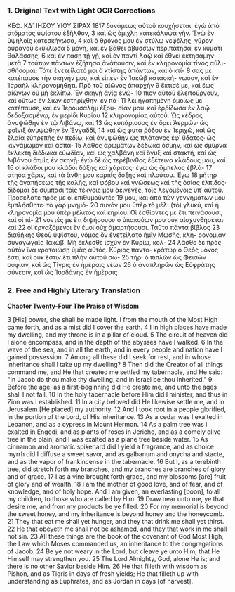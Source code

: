 ### 1. Original Text with Light OCR Corrections

ΚΕΦ. ΚΔ´                     ΙΗΣΟΥ ΥΙΟΥ ΣΙΡΑΧ             1817
δυνάμεως αὐτοῦ κουχήσεται· ἐγὼ ἀπὸ στόματος ὑψίστου ἐξῆλθον, 3
καὶ ὡς ὁμίχλη κατεκάλυψα γῆν. Ἐγὼ ἐν ὑψηλοῖς κατεσκήνωσα, 4
καὶ ὁ θρόνος μου ἐν στύλῳ νεφέλης· γῦρον οὐρανοῦ ἐκύκλωσα 5
μόνη, καὶ ἐν βάθει ἀβύσσων περιπάτησα· ἐν κύματι θαλάσσης, 6
καὶ ἐν πάσῃ τῇ γῇ, καὶ ἐν παντὶ λαῷ καὶ ἔθνει ἐκτησάμην· μετὰ 7
τούτων πάντων ἐζήτησα ἀνάπαυσιν, καὶ ἐν κληρονομίᾳ τίνος αὐλι-
σθήσομαι; Τότε ἐνετείλατό μοι ὁ κτίστης ἁπάντων, καὶ ὁ κτί- 8
σας με κατέπαυσε τὴν σκηνήν μου, καὶ εἶπεν· ἐν Ἰακὼβ κατασκή-
νωσον, καὶ ἐν Ἰσραὴλ κληρονομήθητι. Πρὸ τοῦ αἰῶνος ἀπαρχὴν 9
ἔκτισέ με, καὶ ἕως αἰώνων οὐ μὴ ἐκλίπω. Ἐν σκηνῇ ἁγίᾳ ἐνώ- 10
πιον αὐτοῦ ἐλειτούργουν, καὶ οὕτως ἐν Σιὼν ἐστηρίχθην· ἐν πό- 11
λει ἠγαπημένῃ ὁμοίως με κατέπαυσε, καὶ ἐν Ἱερουσαλὴμ ἐξου-
σίαν μου· καὶ ἐῤῥίζωσα ἐν λαῷ δεδοξασμένῳ, ἐν μερίδι Κυρίου 12
κληρονομίας αὐτοῦ. Ὡς κέδρος ἀνυψώθην ἐν τῷ Λιβάνῳ, καὶ 13
ὡς κυπάρισσος ἐν ὄρει Ἀερμών· ὡς φοῖνιξ ἀνυψώθην ἐν Ἐνγαδδί, 14
καὶ ὡς φυτὰ ῥόδου ἐν Ἰεριχῶ, καὶ ὡς ἐλαία εὐπρεπὴς ἐν πεδίῳ,
καὶ ἀνυψώθην ὡς πλάτανος ἐφ᾽ ὕδατος· ὡς κιννάμωμον καὶ ἀσπά- 15
λαθος ἀρωμάτων δέδωκα ὀσμήν, καὶ ὡς σμύρνα ἐκλεκτὴ διέδωκα
εὐωδίαν, καὶ ὡς χαλβάνη καὶ ὄνυξ καὶ στακτή, καὶ ὡς λιβάνου
ἀτμὶς ἐν σκηνῇ· ἐγὼ δὲ ὡς τερέβινθος ἐξέτεινα κλάδους μου, καὶ 16
οἱ κλάδοι μου κλάδοι δόξης καὶ χάριτος· ἐγὼ ὡς ἄμπελος ἐβλά- 17
στησα χάριν, καὶ τὰ ἄνθη μου καρπὶς δόξης καὶ πλούτου. Ἐγὼ 18
μήτηρ τῆς ἀγαπήσεως τῆς καλῆς, καὶ φόβου καὶ γνώσεως καὶ
τῆς ὁσίας ἐλπίδος· δίδομαι δὲ σύμπασι τοῖς τέκνοις μου ἀειγενὲς,
τοῖς λεγομένοις ὑπ᾽ αὐτοῦ. Προσέλατε πρός με οἱ ἐπιθυμοῦντές 19
μου, καὶ ἀπὸ τῶν γεννημάτων μου ἐμπλήσθητε· τὸ γὰρ μνημό- 20
συνόν μου ὑπὲρ τὸ μέλι (τὸ) γλυκύ, καὶ ἡ κληρονομία μου ὑπὲρ
μέλιτος καὶ κηρίου. Οἱ ἐσθίοντές με ἔτι πεινάσουσι, καὶ οἱ πί- 21
νοντές με ἔτι διψήσουσι· ὁ ὑπακούων μου οὐκ αἰσχυνθήσεται· καὶ 22
οἱ ἐργαζόμενοι ἐν ἐμοὶ οὐχ ἁμαρτήσουσι. Ταῦτα πάντα βίβλος 23
διαθήκης Θεοῦ ὑψίστου, νόμος ὃν ἐνετείλατο ἡμῖν Μωσῆς, κλη-
ρονομίαν συναγωγαῖς Ἰακώβ. Μὴ ἐκλέσθε ἰσχὺν ἐν Κυρίῳ, κολ- 24
λᾶσθε δὲ πρὸς αὐτὸν ἵνα κραταιώσῃ ὑμᾶς αὐτός. Κύριος παντο-
κράτωρ ὁ Θεὸς μόνος ἐστι, καὶ οὐκ ἔστιν ἔτι πλὴν αὐτοῦ σω- 25
τήρ· ὁ πιπλῶν ὡς Φεισὼν σοφίαν, καὶ ὡς Τίγρις ἐν ἡμέραις νέων 26
ὁ ἀναπληρῶν ὡς Εὐφράτης σύνεσιν, καὶ ὡς Ἰορδάνης ἐν ἡμέραις

### 2. Free and Highly Literary Translation

**Chapter Twenty-Four**
**The Praise of Wisdom**

3 [His] power, she shall be made light.
I from the mouth of the Most High came forth, and as a mist did I cover the earth.
4 I in high places have made my dwelling, and my throne is in a pillar of cloud.
5 The circuit of heaven did I alone encompass, and in the depth of the abysses have I walked.
6 In the wave of the sea, and in all the earth, and in every people and nation have I gained possession.
7 Among all these did I seek for rest, and in whose inheritance shall I take up my dwelling?
8 Then did the Creator of all things command me, and He that created me settled my tabernacle, and He said:
"In Jacob do thou make thy dwelling, and in Israel be thou inherited."
9 Before the age, as a first-beginning did He create me, and unto the ages shall I not fail.
10 In the holy tabernacle before Him did I minister, and thus in Zion was I established.
11 In a city beloved did He likewise settle me, and in Jerusalem [He placed] my authority.
12 And I took root in a people glorified, in the portion of the Lord, of His inheritance.
13 As a cedar was I exalted in Lebanon, and as a cypress in Mount Hermon.
14 As a palm tree was I exalted in Engedi, and as plants of roses in Jericho,
and as a comely olive tree in the plain, and I was exalted as a plane tree beside water.
15 As cinnamon and aromatic spikenard did I yield a fragrance,
and as choice myrrh did I diffuse a sweet savor,
and as galbanum and onycha and stacte, and as the vapor of frankincense in the tabernacle.
16 But I, as a terebinth tree, did stretch forth my branches,
and my branches are branches of glory and of grace.
17 I as a vine brought forth grace, and my blossoms [are] fruit of glory and of wealth.
18 I am the mother of good love, and of fear, and of knowledge, and of holy hope.
And I am given, an everlasting [boon], to all my children, to those who are called by Him.
19 Draw near unto me, ye that desire me, and from my products be ye filled.
20 For my memorial is beyond the sweet honey, and my inheritance is beyond honey and the honeycomb.
21 They that eat me shall yet hunger, and they that drink me shall yet thirst.
22 He that obeyeth me shall not be ashamed, and they that work in me shall not sin.
23 All these things are the book of the covenant of God Most High,
the Law which Moses commanded us, an inheritance to the congregations of Jacob.
24 Be ye not weary in the Lord, but cleave ye unto Him, that He Himself may strengthen you.
25 The Lord Almighty, God, alone He is; and there is no other Savior beside Him.
26 He that filleth with wisdom as Pishon, and as Tigris in days of fresh yields;
He that filleth up with understanding as Euphrates, and as Jordan in days [of harvest].